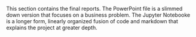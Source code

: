 This section contains the final reports. The PowerPoint file is
a slimmed down version that focuses on a business problem. The Jupyter
Notebooke is a longer form, linearly organized fusion of code and markdown that explains the project at greater depth.
